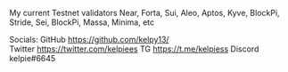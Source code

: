 My current Testnet validators
Near, Forta, Sui, Aleo, Aptos, Kyve, BlockPi, Stride, Sei, BlockPi, Massa, Minima, etc 

Socials:
GitHub https://github.com/kelpy13/ <br>
Twitter https://twitter.com/kelpiees
TG https://t.me/kelpiess
Discord kelpie#6645
